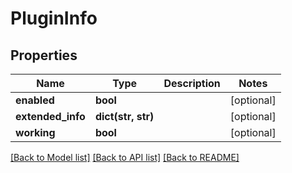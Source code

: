 # PluginInfo

## Properties
Name | Type | Description | Notes
------------ | ------------- | ------------- | -------------
**enabled** | **bool** |  | [optional] 
**extended_info** | **dict(str, str)** |  | [optional] 
**working** | **bool** |  | [optional] 

[[Back to Model list]](../README.md#documentation-for-models) [[Back to API list]](../README.md#documentation-for-api-endpoints) [[Back to README]](../README.md)


